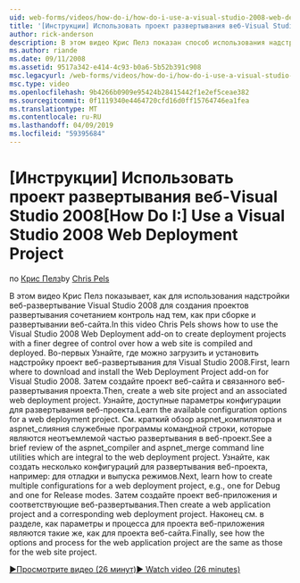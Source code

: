 ```yaml
---
uid: web-forms/videos/how-do-i/how-do-i-use-a-visual-studio-2008-web-deployment-project
title: '[Инструкции] Использовать проект развертывания веб-Visual Studio 2008 | Документация Майкрософт'
author: rick-anderson
description: В этом видео Крис Пелз показан способ использования надстройки веб-развертывание Visual Studio 2008 для создания проектов развертывания с помощью степень контроля над тем, как...
ms.author: riande
ms.date: 09/11/2008
ms.assetid: 9517a342-e414-4c93-b0a6-5b52b391c908
msc.legacyurl: /web-forms/videos/how-do-i/how-do-i-use-a-visual-studio-2008-web-deployment-project
msc.type: video
ms.openlocfilehash: 9b4266b0909e95424b28415442f1e2ef5ceae382
ms.sourcegitcommit: 0f1119340e4464720cfd16d0ff15764746ea1fea
ms.translationtype: MT
ms.contentlocale: ru-RU
ms.lasthandoff: 04/09/2019
ms.locfileid: "59395684"
---
```

# <a name="how-do-i-use-a-visual-studio-2008-web-deployment-project"></a><span data-ttu-id="a637d-103">[Инструкции] Использовать проект развертывания веб-Visual Studio 2008</span><span class="sxs-lookup"><span data-stu-id="a637d-103">[How Do I:] Use a Visual Studio 2008 Web Deployment Project</span></span>

<span data-ttu-id="a637d-104">по [Крис Пелз](https://twitter.com/chrispels)</span><span class="sxs-lookup"><span data-stu-id="a637d-104">by [Chris Pels](https://twitter.com/chrispels)</span></span>

<span data-ttu-id="a637d-105">В этом видео Крис Пелз показывает, как для использования надстройки веб-развертывание Visual Studio 2008 для создания проектов развертывания сочетанием контроль над тем, как при сборке и развертывании веб-сайта.</span><span class="sxs-lookup"><span data-stu-id="a637d-105">In this video Chris Pels shows how to use the Visual Studio 2008 Web Deployment add-on to create deployment projects with a finer degree of control over how a web site is compiled and deployed.</span></span> <span data-ttu-id="a637d-106">Во-первых Узнайте, где можно загрузить и установить надстройку проект веб-развертывания для Visual Studio 2008.</span><span class="sxs-lookup"><span data-stu-id="a637d-106">First, learn where to download and install the Web Deployment Project add-on for Visual Studio 2008.</span></span> <span data-ttu-id="a637d-107">Затем создайте проект веб-сайта и связанного веб-развертывания проекта.</span><span class="sxs-lookup"><span data-stu-id="a637d-107">Then, create a web site project and an associated web deployment project.</span></span> <span data-ttu-id="a637d-108">Узнайте, доступные параметры конфигурации для развертывания веб-проекта.</span><span class="sxs-lookup"><span data-stu-id="a637d-108">Learn the available configuration options for a web deployment project.</span></span> <span data-ttu-id="a637d-109">См. краткий обзор aspnet\_компилятора и aspnet\_слияния служебные программы командной строки, которые являются неотъемлемой частью развертывания в веб-проект.</span><span class="sxs-lookup"><span data-stu-id="a637d-109">See a brief review of the aspnet\_compiler and aspnet\_merge command line utilities which are integral to the web deployment project.</span></span> <span data-ttu-id="a637d-110">Узнайте, как создать несколько конфигураций для развертывания веб-проекта, например: для отладки и выпуска режимов.</span><span class="sxs-lookup"><span data-stu-id="a637d-110">Next, learn how to create multiple configurations for a web deployment project, e.g., one for Debug and one for Release modes.</span></span> <span data-ttu-id="a637d-111">Затем создайте проект веб-приложения и соответствующие веб-развертывания.</span><span class="sxs-lookup"><span data-stu-id="a637d-111">Then create a web application project and a corresponding web deployment project.</span></span> <span data-ttu-id="a637d-112">Наконец см. в разделе, как параметры и процесса для проекта веб-приложения являются такие же, как для проекта веб-сайта.</span><span class="sxs-lookup"><span data-stu-id="a637d-112">Finally, see how the options and process for the web application project are the same as those for the web site project.</span></span>

[<span data-ttu-id="a637d-113">&#9654;Просмотрите видео (26 минут)</span><span class="sxs-lookup"><span data-stu-id="a637d-113">&#9654; Watch video (26 minutes)</span></span>](https://channel9.msdn.com/Blogs/ASP-NET-Site-Videos/how-do-i-use-a-visual-studio-2008-web-deployment-project)
